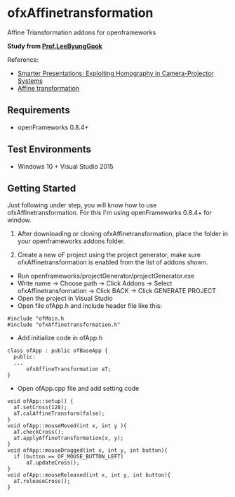 # ofxAffinetransformation
Affine Triansformation addons for openframeworks



**Study from [Prof.LeeByungGook](http://kowon.dongseo.ac.kr/~lbg/)**

Reference:
* [Smarter Presentations: Exploiting Homography in Camera-Projector Systems](http://www.cs.cmu.edu/~rahuls/pub/iccv2001-rahuls.pdf)
* [Affine transformation](https://en.wikipedia.org/wiki/Affine_transformation)

## Requirements
* openFrameworks 0.8.4+

## Test Environments
* Windows 10 + Visual Studio 2015

## Getting Started
Just following under step, you will know how to use ofxAffinetransformation.
For this I'm using openFrameworks 0.8.4+ for window.
1. After downloading or cloning ofxAffinetransformation, place the folder in your openframeworks addons folder.

2. Create a new oF project using the project generator, make sure ofxAffinetransformation is enabled from the list of addons shown.
  * Run openframeworks/projectGenerator/projectGenerator.exe
  * Write name -> Choose path -> Click Addons -> Select ofxAffinetransformation -> Click BACK -> Click GENERATE PROJECT
  * Open the project in Visual Studio
  * Open file ofApp.h and include header file
  like this:
  ```
  #include "ofMain.h
  #include "ofxAffinetransformation.h"
  ```
  * Add initialize code in ofApp.h
  ```
  class ofApp : public ofBaseApp {
    public:
    ...
        ofxAffineTransformation aT;
  }
  ```
  * Open ofApp.cpp file and add setting code
  ```
  void ofApp::setup() {
    aT.setCross(128);
    aT.calAffineTransform(false);
  }
  void ofApp::mouseMoved(int x, int y ){
  	aT.checkCross();
  	aT.applyAffineTransformation(x, y);
  }
  void ofApp::mouseDragged(int x, int y, int button){
  	if (button == OF_MOUSE_BUTTON_LEFT)
  		aT.updateCross();
  }
  void ofApp::mouseReleased(int x, int y, int button){
  	aT.releaseCross();
  }
  ```
